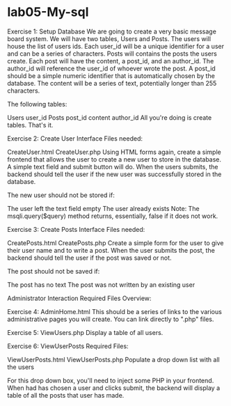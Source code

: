 # lab05-My-sql

Exercise 1: Setup Database
We are going to create a very basic message board system. We will have two tables, Users and Posts. The users will house the list of users ids. Each user_id will be a unique identifier for a user and can be a series of characters. Posts will contains the posts the users create. Each post will have the content, a post_id, and an author_id. The author_id will reference the user_id of whoever wrote the post. A post_id should be a simple numeric identifier that is automatically chosen by the database. The content will be a series of text, potentially longer than 255 characters.

The following tables:

Users
user_id
Posts
post_id
content
author_id
All you're doing is create tables. That's it.

Exercise 2: Create User Interface
Files needed:

CreateUser.html
CreateUser.php
Using HTML forms again, create a simple frontend that allows the user to create a new user to store in the database. A simple text field and submit button will do. When the users submits, the backend should tell the user if the new user was successfully stored in the database.

The new user should not be stored if:

The user left the text field empty
The user already exists
Note: The msqli.query($query) method returns, essentially, false if it does not work.

Exercise 3: Create Posts Interface
Files needed:

CreatePosts.html
CreatePosts.php
Create a simple form for the user to give their user name and to write a post. When the user submits the post, the backend should tell the user if the post was saved or not.

The post should not be saved if:

The post has no text
The post was not written by an existing user

Administrator Interaction
Required Files Overview:

Exercise 4: AdminHome.html
This should be a series of links to the various administrative pages you will create. You can link directly to ".php" files.

Exercise 5: ViewUsers.php
Display a table of all users.

Exercise 6: ViewUserPosts
Required Files:

ViewUserPosts.html
ViewUserPosts.php
Populate a drop down list with all the users

For this drop down box, you'll need to inject some PHP in your frontend.
When had has chosen a user and clicks submit, the backend will display a table of all the posts that user has made.
